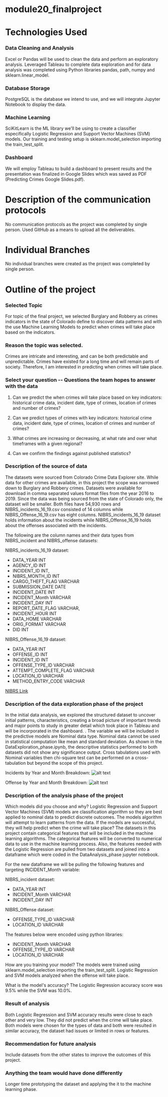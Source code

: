 # module20_finalproject

# Technologies Used

### Data Cleaning and Analysis
Excel or Pandas will be used to clean the data and perform an exploratory analysis. Leveraged Tableau to complete data exploration and for data analysis was completed using Python libraries pandas, path, numpy and sklearn.linear_model. 

### Database Storage
PostgreSQL is the database we intend to use, and we will integrate Jupyter Notebook to display the data.

### Machine Learning
SciKitLearn is the ML library we'll be using to create a classifier especifically Logistic Regression and Support Vector Machines (SVM)  models. Our training and testing setup is sklearn.model_selection importing the train_test_split.

### Dashboard
We will employ Tableau to build a dashboard to present results and the presentation was finalized in Google Slides which was saved as PDF (Predicting Crimes Google Slides.pdf). 


# Description of the communication protocols
No communication protocols as the project was completed by single person. Used GitHub as a means to upload all the deliverables.

# Individual Branches
No individual branches were created as the project was completed by single person.

# Outline of the project

### Selected Topic
For topic of the final project, we selected Burglary and Robbery as crimes indicators in the state of Colorado define to discover data patterns and with the use Machine Learning Models to predict when crimes will take place based on the indicators.

### Reason the topic was selected.
Crimes are intricate and interesting, and can be both predictable and unpredictable. Crimes have existed for a long time and will remain parts of society. Therefore, I am interested in predicting when crimes will take place.

### Select your question -- Questions the team hopes to answer with the data
1.	Can we predict the when crimes will take place based on key indicators:  historical crime data, incident date, type of crimes, location of crimes and number of crimes?

2.	Can we predict types of crimes with key indicators:  historical crime data, incident date, type of crimes, location of crimes and number of crimes?
3.	What crimes are increasing or decreasing, at what rate and over what timeframes with a given regional?

4.	Can we confirm the findings against published statistics?

### Description of the source of data

The datasets were sourced from Colorado Crime Data Explorer site.  While data for other crimes are available, in this project the scope was narrowed down to  Burglary and Robbery crimes. Datasets were available for download in comma separated values format files from the year 2016 to 2019.  Since the data was being sourced from the state of Colorado only, the dataset will be smaller.  Both files have 54,930 rows and NIBRS_incidents_16_19.csv consisted of 14 columns while NIBRS_Offense_16_19.csv has eight columns. NIBRS_incidents_16_19 dataset holds information about the incidents while NIBRS_Offense_16_19 holds about the offenses associated with the incidents.

The following are the column names and their data types from NIBRS_incident and NIBRS_offense datasets:

NIBRS_incidents_16_19 dataset:
- DATA_YEAR INT
- AGENCY_ID INT
- INCIDENT_ID INT,
- NIBRS_MONTH_ID INT
- CARGO_THEFT_FLAG VARCHAR	
- SUBMISSION_DATE DATE
- INCIDENT_DATE INT
- INCIDENT_Month VARCHAR
- INCIDENT_DAY INT
- REPORT_DATE_FLAG VARCHAR,	
- INCIDENT_HOUR INT
- DATA_HOME VARCHAR
- ORIG_FORMAT VARCHAR
- DID INT

NIBRS_Offense_16_19 dataset:
- DATA_YEAR INT
- OFFENSE_ID INT
- INCIDENT_ID INT
- OFFENSE_TYPE_ID VARCHAR
- ATTEMPT_COMPLETE_FLAG VARCHAR
- LOCATION_ID VARCHAR
- METHOD_ENTRY_CODE VARCHAR

[NIBRS Link](https://crime-data-explorer.app.cloud.gov/downloads-and-docs)

### Description of the data exploration phase of the project

In the initial data analysis, we explored the structured dataset to uncover initial patterns, characteristics, creating a broad picture of important trends and major points to study in greater detail which took place in Tableau and will be incorporated in the dashboard.
.  The variable we will be included in the predictive models are Nominal data  type.  Nominal data cannot be used in statistical computation like mean and standard deviation.  As shown in the DataExploration_phase.ipynb, the descriptive statistics performed to both datasets did not show any significance output.  Cross tabulations used with Nominal variables then chi-square test can be performed on a cross-tabulation but beyond the scope of this project.



Incidents by Year and Month Breakdown: 
![alt text][logo]

[logo]: https://github.com/mfGWU/module20_finalproject/blob/main/img/Incidents%20by%20Year%20and%20Month%20Breakdown.JPG "Incidents by Year and Month Breakdown"



Offense by Year and Month Breakdown: 
![alt text][logo]

[logo]: https://github.com/mfGWU/module20_finalproject/commit/9009ff181d4316b92924c7f839546238dca99795?short_path=90b9f82#diff-af95cdea38da2aad6b86b0c6063debf900a7e469839c9678180fe4d61ad913a9 "Offense by Year and Month Breakdown"


			
### Description of the analysis phase of the project
Which models  did you choose and why?
Logistic Regression and Support Vector Machines (SVM)  models are classification algorithm so they are best applied to nominal data to predict discrete outcomes.  The models algorithm will attempt to learn patterns from the data.  If the models are successful, they will help predict when the crime will take place? The datasets in this project contain categorical features that will be included in the machine learning algorithms.  The categorical features will be converted to numerical data to use in the machine learning process. Also, the features needed with the Logistic Regression are pulled from two datasets and joined into a dataframe which were coded in the DataAnalysis_phase jupyter notebook.

For the new dataframe we will be pulling the following features and targeting INCIDENT_Month variable:

NIBRS_incident dataset:
- DATA_YEAR INT
- INCIDENT_Month VARCHAR
- INCIDENT_DAY INT

NIBRS_Offense dataset:
- OFFENSE_TYPE_ID VARCHAR
- LOCATION_ID VARCHAR

The  features below were encoded using python libraries:
- INCIDENT_Month VARCHAR
- OFFENSE_TYPE_ID VARCHAR
- LOCATION_ID VARCHAR	

How are you training your model?
The models were trained using sklearn.model_selection importing the train_test_split.   Logistic Regression and SVM models analyzed  when the offense will take place.

What is the model's accuracy?
The Logistic Regression accuracy score was 9.5% while the SVM was 10.0%.

### Result of analysis
Both Logistic Regression and SVM accuracy results were close to each other and very low.  	They did not predict when the crime will take place.  Both models were chosen for the 	types of data and both were resulted in similar accuracy, the dataset had issues or limited 	in rows or features.  

### Recommendation for future analysis
Include datasets from the other states to improve the outcomes of this project.  

### Anything the team would have done differently
Longer time prototyping the dataset and applying the it to the machine learning phase.
